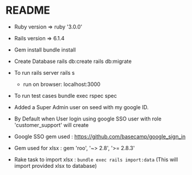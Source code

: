 # README


- Ruby version => ruby '3.0.0'

- Rails version => 6.1.4

- Gem install bundle install

- Create Database rails db:create rails db:migrate

- To run rails server rails s
  - run on browser: localhost:3000

- To run test cases bundle exec rspec spec

- Added a Super Admin user on seed with my google ID.

- By Default when User login using google SSO user with role 'customer_support' will create

- Google SSO gem used : https://github.com/basecamp/google_sign_in

- Gem used for xlsx : gem 'roo', '~> 2.8', '>= 2.8.3'

- Rake task to import xlsx : ```bundle exec rails import:data``` (This will import provided xlsx to database)
